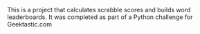 This is a project that calculates scrabble scores and builds word leaderboards. It was completed as part of a Python challenge for Geektastic.com